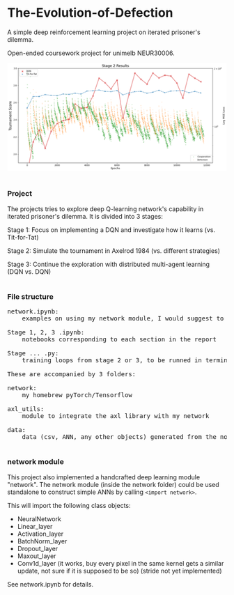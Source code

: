 # The-Evolution-of-Defection

A simple deep reinforcement learning project on iterated prisoner's dilemma. 

Open-ended coursework project for unimelb NEUR30006.

![Image of stage 2](data/s2.png)

# 

### Project

The projects tries to explore deep Q-learning network's capability in iterated prisoner's dilemma.
It is divided into 3 stages:

Stage 1: Focus on implementing a DQN and investigate how it learns (vs. Tit-for-Tat)

Stage 2: Simulate the tournament in Axelrod 1984 (vs. different strategies)

Stage 3: Continue the exploration with distributed multi-agent learning (DQN vs. DQN)

# 

### File structure

<pre>
network.ipynb: 
    examples on using my network module, I would suggest to have a look on this before reading other notebooks

Stage 1, 2, 3 .ipynb:
    notebooks corresponding to each section in the report

Stage ... .py:
    training loops from stage 2 or 3, to be runned in terminals for data collections

These are accompanied by 3 folders:

network:
    my homebrew pyTorch/Tensorflow

axl_utils:
    module to integrate the axl library with my network

data:
    data (csv, ANN, any other objects) generated from the notebooks
</pre>

# 

### network module

This project also implemented a handcrafted deep learning module "network". The network module (inside the network folder) could be used standalone to construct simple ANNs by calling `<import network>`.

This will import the following class objects:

- NeuralNetwork
- Linear_layer
- Activation_layer
- BatchNorm_layer
- Dropout_layer
- Maxout_layer
- Conv1d_layer (it works, buy every pixel in the same kernel gets a similar update, not sure if it is supposed to be so) (stride not yet implemented)

See network.ipynb for details.

# 
